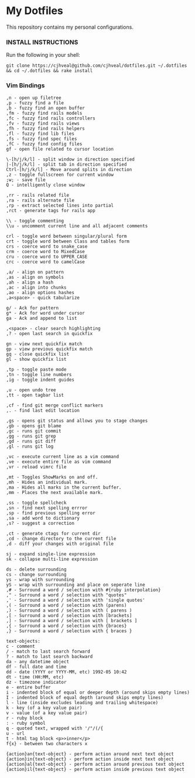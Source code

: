 # My Dotfiles
This repository contains my personal configurations.

### INSTALL INSTRUCTIONS
Run the following in your shell:

  `git clone https://cjhveal@github.com/cjhveal/dotfiles.git ~/.dotfiles && cd ~/.dotfiles && rake install`

### Vim Bindings
    ,n - open up filetree
    ,p - fuzzy find a file
    ,b - fuzzy find an open buffer
    ,fm - fuzzy find rails models
    ,fc - fuzzy find rails controllers
    ,fv - fuzzy find rails views
    ,fh - fuzzy find rails helpers
    ,fl - fuzzy find lib files
    ,fs - fuzzy find spec files
    ,fC - fuzzy find config files
    gf - open file related to cursor location

    \-[h/j/k/l] - split window in direction specified
    |-[h/j/k/l] - split tab in direction specified
    Ctrl-[h/j/k/l] - Move around splits in direction
    ,z - toggle fullscreen for current window
    ;w; - save file
    Q - intelligently close window

    ,rr - rails related file
    ,ra - rails alternate file
    ,rp - extract selected lines into partial
    ,rct - generate tags for rails app

    \\ - toggle commenting
    \\u - uncomment current line and all adjacent comments

    crl - toggle word between singular/plural form
    crt - toggle word between Class and tables form
    crs - coerce word to snake_case
    crm - coerce word to MixedCase
    cru - coerce word to UPPER_CASE
    crc - coerce word to camelCase

    ,a/ - align on pattern
    ,as - align on symbols
    ,ah - align a hash
    ,ac - align into chunks
    ,ao - align options hashes
    ,a<space> - quick tabularize

    g/ - Ack for pattern
    g* - Ack for word under cursor
    ga - Ack and append to list

    ,<space> - clear search highlighting
    ,? - open last search in quickfix

    gn - view next quickfix match
    gp - view previous quickfix match
    gq - close quickfix list
    gl - show quickfix list

    ,tp - toggle paste mode
    ,tn - toggle line numbers
    ,ig - toggle indent guides

    ,u - open undo tree
    ,tt - open tagbar list

    ,cf - find git merge conflict markers
    ,. - find last edit location

    ,gs - opens git status and allows you to stage changes
    ,gb - opens git blame
    ,gc - runs git commit
    ,gg - runs git grep
    ,gd - runs git diff
    ,gl - runs git log

    ,vc - execute current line as a vim command
    ,ve - execute entire file as vim command
    ,vr - reload vimrc file

    ,mt - Toggles ShowMarks on and off.
    ,mh - Hides an individual mark.
    ,ma - Hides all marks in the current buffer.
    ,mm - Places the next available mark.

    ,ss - toggle spellcheck
    ,sn - find next spelling errror
    ,sp - find previous spelling error
    ,sa - add word to dictionary
    ,s? - suggest a correction

    ,ct - generate ctags for current dir
    ,cd - change directory to the current file
    ,d - diff your changes with original file

    sj - expand single-line expression
    sk - collapse multi-line expression

    ds - delete surrounding
    cs - change surrounding
    ys - wrap with surrounding
    yS - wrap with surrounding and place on seperate line
    ,# - Surround a word / selection with #{ruby interpolation}
    ," - Surround a word / selection with "quotes"
    ,' - Surround a word / selection with 'single quotes'
    ,( - Surround a word / selection with (parens)
    ,) - Surround a word / selection with ( parens )
    ,[ - Surround a word / selection with [brackets]
    ,] - Surround a word / selection with [ brackets ]
    ,{ - Surround a word / selection with {braces}
    ,} - Surround a word / selection with { braces }

    text-objects:
    c - comment
    / - match to last search forward
    ? - match to last search backward
    da - any datetime object
    df - full date and time
    dd - date (YYYY or YYYY-MM, etc) 1992-05 10:42
    dt - time (HH:MM, etc)
    dz - timezone indicator
    e - entire buffer
    i - indented block of equal or deeper depth (around skips empty lines)
    I - indented block of equal depth (around skips empty lines)
    l - line (inside excludes leading and trailing whitespace)
    k - key (of a key value pair)
    v - value (of a key value pair)
    r - ruby block
    : - ruby symbol
    q - quoted text, wrapped with '/"/(/{
    u - url
    t - html tag block <p>>inner</p>
    f{x} - between two characters x

    {action}an{text-object} - perform action around next text object
    {action}in{text-object} - perform action inside next text object
    {action}al{text-object} - perform action around previous text object
    {action}il{text-object} - perform action inside previous text object
